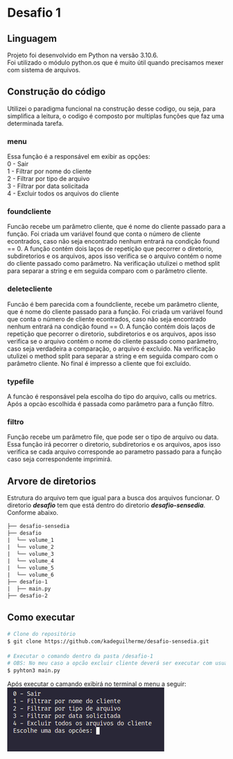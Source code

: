 # Desafio 1
## Linguagem 
Projeto foi desenvolvido em Python na versão 3.10.6.<br>
Foi utilizado o módulo python.os que é muito útil quando precisamos mexer com sistema de arquivos.

## Construção do código
Utilizei o paradigma funcional na construção desse codigo, ou seja, para simplifica a leitura, o codigo é composto por multiplas funções que faz uma determinada tarefa.  

### menu
Essa função é a responsável em exibir as opções:
<br>0 - Sair<br>
1 - Filtrar por nome do cliente<br>
2 - Filtrar por tipo de arquivo<br>
3 - Filtrar por data solicitada<br>
4 - Excluir todos os arquivos do cliente<br>

### foundcliente
Funcão recebe um parâmetro cliente, que é nome do cliente passado para a função.
Foi criada um variável found que conta o número de cliente econtrados, caso não seja encontrado nenhum entrará na condição found == 0.
A função contém dois laços de repetição que pecorrer o diretorio, subdiretorios e os arquivos, apos isso verifica se o arquivo contém o nome do cliente passado como parâmetro.
Na verificação utulizei o method split para separar a string e em seguida comparo com o parâmetro cliente.

### deletecliente
Funcão é bem parecida com a foundcliente, recebe um parâmetro cliente, que é nome do cliente passado para a função.
Foi criada um variável found que conta o número de cliente econtrados, caso não seja encontrado nenhum entrará na condição found == 0.
A função contém dois laços de repetição que pecorrer o diretorio, subdiretorios e os arquivos, apos isso verifica se o arquivo contém o nome do cliente passado como parâmetro, caso seja verdadeira a comparação, o arquivo é excluido.
Na verificação utulizei o method split para separar a string e em seguida comparo com o parâmetro cliente.
No final é impresso a cliente que foi excluído.

### typefile
A funcào é responsável pela escolha do tipo do arquivo, calls ou metrics.
Após a opcào escolhida é passada como parâmetro para a função  filtro.

### filtro
Função recebe um parâmetro file, que pode ser o tipo de arquivo ou data.
Essa função irá pecorrer o diretorio, subdiretorios e os arquivos, apos isso verifica se cada arquivo corresponde ao parametro passado para a função caso seja correspondente imprimirá.

## Arvore de diretorios
Estrutura do arquivo tem que igual para a busca dos arquivos funcionar.
O diretorio ***desafio*** tem que está dentro do diretorio ***desafio-sensedia***. Conforme abaixo.

```
├── desafio-sensedia
├── desafio
|  └── volume_1
|  └── volume_2
|  └── volume_3
|  └── volume_4
|  └── volume_5
|  └── volume_6
├── desafio-1
|  ├── main.py
├── desafio-2
```
## Como executar
 ```bash
# Clone do repositório
$ git clone https://github.com/kadeguilherme/desafio-sensedia.git

# Executar o comando dentro da pasta /desafio-1
# OBS: No meu caso a opcão excluir cliente deverá ser executar com usuário root.
$ pyhton3 main.py
```
Após executar o camando exibirá no terminal o menu a seguir:<br>
<img src="https://github.com/kadeguilherme/k8s-basico/blob/main/images/menu.png" >

